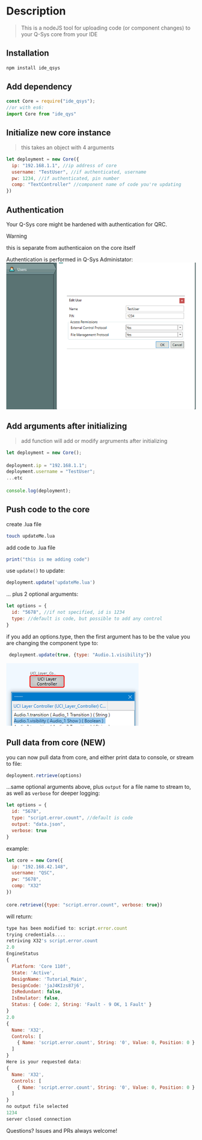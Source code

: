 
# Description

> This is a nodeJS tool for uploading code (or component changes) to your Q-Sys core from your IDE

## Installation

```bash
npm install ide_qsys
```

## Add dependency

```js
const Core = require("ide_qsys");
//or with es6:
import Core from "ide_qys"
```

## Initialize new core instance

> this takes an object with 4 arguments

```js
let deployment = new Core({
  ip: "192.168.1.1", //ip address of core
  username: "TestUser", //if authenticated, username
  pw: 1234, //if authenticated, pin number
  comp: "TextController" //component name of code you're updating
})
```

## Authentication

Your Q-Sys core might be hardened with authentication for QRC.
> [!WARNING]
> this is separate from authenticaion on the core itself

Authentication is performed in Q-Sys Administator:
![Image](img/qsys-admin.png)

## Add arguments after initializing

> add function will add or modify argruments after initializing

```js
let deployment = new Core();

deployment.ip = "192.168.1.1";
deployment.username = "TestUser";
...etc

console.log(deployment);
```

## Push code to the core

create .lua file

```bash
touch updateMe.lua
```

add code to .lua file

```lua
print("this is me adding code")
```

use `update()` to update:

```js
deployment.update('updateMe.lua')
```

... plus 2 optional arguments:

```js
let options = {
  id: "5678", //if not specified, id is 1234
  type: //default is code, but possible to add any control
}
```

if you add an options.type, then the first argument has to be the value you are changing the component type to:

```js
 deployment.update(true, {type: "Audio.1.visibility"})
```

![Image](img/alternate-update.png)

## Pull data from core (NEW)

you can now pull data from core, and either print data to console, or stream to file:

```js
deployment.retrieve(options)
```

...same optional arguments above, plus `output` for a file name to stream to, as well as `verbose` for deeper logging:

```js
let options = {
  id: "5678",
  type: "script.error.count", //default is code
  output: "data.json",
  verbose: true
}
```

example:

```js
let core = new Core({
  ip: "192.168.42.148",
  username: "QSC",
  pw: "5678",
  comp: "X32"
})

core.retrieve({type: "script.error.count", verbose: true})
```

will return:

```js
type has been modified to: script.error.count
trying credentials....
retriving X32's script.error.count
2.0
EngineStatus
{
  Platform: 'Core 110f',
  State: 'Active',
  DesignName: 'Tutorial_Main',
  DesignCode: 'jaJ4KIzs87j6',
  IsRedundant: false,
  IsEmulator: false,
  Status: { Code: 2, String: 'Fault - 9 OK, 1 Fault' }
}
2.0
{
  Name: 'X32',
  Controls: [
    { Name: 'script.error.count', String: '0', Value: 0, Position: 0 }
  ]
}
Here is your requested data:
{
  Name: 'X32',
  Controls: [
    { Name: 'script.error.count', String: '0', Value: 0, Position: 0 }
  ]
}
no output file selected
1234
server closed connection
```

Questions? Issues and PRs always welcome!
